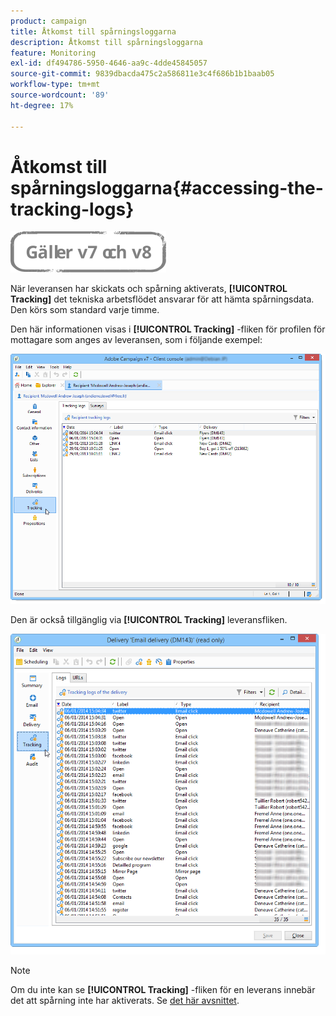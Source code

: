 ```yaml
---
product: campaign
title: Åtkomst till spårningsloggarna
description: Åtkomst till spårningsloggarna
feature: Monitoring
exl-id: df494786-5950-4646-aa9c-4dde45845057
source-git-commit: 9839dbacda475c2a586811e3c4f686b1b1baab05
workflow-type: tm+mt
source-wordcount: '89'
ht-degree: 17%

---
```


# Åtkomst till spårningsloggarna{#accessing-the-tracking-logs}

![](../../assets/common.svg)

När leveransen har skickats och spårning aktiverats, **[!UICONTROL Tracking]** det tekniska arbetsflödet ansvarar för att hämta spårningsdata. Den körs som standard varje timme.

Den här informationen visas i **[!UICONTROL Tracking]** -fliken för profilen för mottagare som anges av leveransen, som i följande exempel:

![](assets/s_ncs_user_select_tracking_tab_from_recipient.png)

Den är också tillgänglig via **[!UICONTROL Tracking]** leveransfliken.

![](assets/s_ncs_user_select_tracking_tab_from_del.png)

>[!NOTE]
>
>Om du inte kan se **[!UICONTROL Tracking]** -fliken för en leverans innebär det att spårning inte har aktiverats. Se [det här avsnittet](how-to-configure-tracked-links.md).
